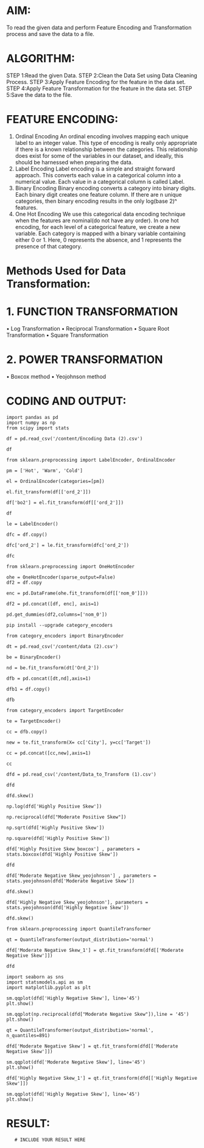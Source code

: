 ## 

# AIM:
To read the given data and perform Feature Encoding and Transformation process and save the data to a file.

# ALGORITHM:
STEP 1:Read the given Data.
STEP 2:Clean the Data Set using Data Cleaning Process.
STEP 3:Apply Feature Encoding for the feature in the data set.
STEP 4:Apply Feature Transformation for the feature in the data set.
STEP 5:Save the data to the file.

# FEATURE ENCODING:
1. Ordinal Encoding
An ordinal encoding involves mapping each unique label to an integer value. This type of encoding is really only appropriate if there is a known relationship between the categories. This relationship does exist for some of the variables in our dataset, and ideally, this should be harnessed when preparing the data.
2. Label Encoding
Label encoding is a simple and straight forward approach. This converts each value in a categorical column into a numerical value. Each value in a categorical column is called Label.
3. Binary Encoding
Binary encoding converts a category into binary digits. Each binary digit creates one feature column. If there are n unique categories, then binary encoding results in the only log(base 2)ⁿ features.
4. One Hot Encoding
We use this categorical data encoding technique when the features are nominal(do not have any order). In one hot encoding, for each level of a categorical feature, we create a new variable. Each category is mapped with a binary variable containing either 0 or 1. Here, 0 represents the absence, and 1 represents the presence of that category.

# Methods Used for Data Transformation:
  # 1. FUNCTION TRANSFORMATION
• Log Transformation
• Reciprocal Transformation
• Square Root Transformation
• Square Transformation
  # 2. POWER TRANSFORMATION
• Boxcox method
• Yeojohnson method

# CODING AND OUTPUT:
```
import pandas as pd
import numpy as np
from scipy import stats

df = pd.read_csv('/content/Encoding Data (2).csv')

df

from sklearn.preprocessing import LabelEncoder, OrdinalEncoder

pm = ['Hot', 'Warm', 'Cold']

el = OrdinalEncoder(categories=[pm])

el.fit_transform(df[['ord_2']])

df['bo2'] = el.fit_transform(df[['ord_2']])

df

le = LabelEncoder()

dfc = df.copy()

dfc['ord_2'] = le.fit_transform(dfc['ord_2'])

dfc

from sklearn.preprocessing import OneHotEncoder

ohe = OneHotEncoder(sparse_output=False)
df2 = df.copy

enc = pd.DataFrame(ohe.fit_transform(df[['nom_0']]))

df2 = pd.concat([df, enc], axis=1)

pd.get_dummies(df2,columns=['nom_0'])

pip install --upgrade category_encoders

from category_encoders import BinaryEncoder

dt = pd.read_csv('/content/data (2).csv')

be = BinaryEncoder()

nd = be.fit_transform(dt['Ord_2'])

dfb = pd.concat([dt,nd],axis=1)

dfb1 = df.copy()

dfb

from category_encoders import TargetEncoder

te = TargetEncoder()

cc = dfb.copy()

new = te.fit_transform(X= cc['City'], y=cc['Target'])

cc = pd.concat([cc,new],axis=1)

cc

dfd = pd.read_csv('/content/Data_to_Transform (1).csv')

dfd

dfd.skew()

np.log(dfd['Highly Positive Skew'])

np.reciprocal(dfd["Moderate Positive Skew"])

np.sqrt(dfd['Highly Positive Skew'])

np.square(dfd['Highly Positive Skew'])

dfd['Highly Positive Skew_boxcox'] , parameters = stats.boxcox(dfd['Highly Positive Skew'])

dfd

dfd['Moderate Negative Skew_yeojohnson'] , parameters = stats.yeojohnson(dfd['Moderate Negative Skew'])

dfd.skew()

dfd['Highly Negative Skew_yeojohnson'], parameters = stats.yeojohnson(dfd['Highly Negative Skew'])

dfd.skew()

from sklearn.preprocessing import QuantileTransformer

qt = QuantileTransformer(output_distribution='normal')

dfd['Moderate Negative Skew_1'] = qt.fit_transform(dfd[['Moderate Negative Skew']])

dfd

import seaborn as sns
import statsmodels.api as sm
import matplotlib.pyplot as plt

sm.qqplot(dfd['Highly Negative Skew'], line='45')
plt.show()

sm.qqplot(np.reciprocal(dfd["Moderate Negative Skew"]),line = '45')
plt.show()

qt = QuantileTransformer(output_distribution='normal', n_quantiles=891)

dfd['Moderate Negative Skew'] = qt.fit_transform(dfd[['Moderate Negative Skew']])

sm.qqplot(dfd['Moderate Negative Skew'], line='45')
plt.show()

dfd['Highly Negative Skew_1'] = qt.fit_transform(dfd[['Highly Negative Skew']])

sm.qqplot(dfd['Highly Negative Skew'], line='45')
plt.show()
```
# RESULT:
       # INCLUDE YOUR RESULT HERE

       
